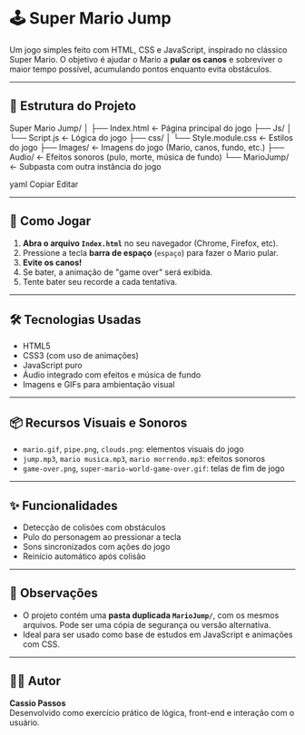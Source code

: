 # 🕹️ Super Mario Jump

Um jogo simples feito com HTML, CSS e JavaScript, inspirado no clássico Super Mario. O objetivo é ajudar o Mario a **pular os canos** e sobreviver o maior tempo possível, acumulando pontos enquanto evita obstáculos.

---

## 📂 Estrutura do Projeto

Super Mario Jump/
│
├── Index.html ← Página principal do jogo
├── Js/
│ └── Script.js ← Lógica do jogo
├── css/
│ └── Style.module.css ← Estilos do jogo
├── Images/ ← Imagens do jogo (Mario, canos, fundo, etc.)
├── Audio/ ← Efeitos sonoros (pulo, morte, música de fundo)
└── MarioJump/ ← Subpasta com outra instância do jogo

yaml
Copiar
Editar

---

## 🚀 Como Jogar

1. **Abra o arquivo `Index.html`** no seu navegador (Chrome, Firefox, etc).
2. Pressione a tecla **barra de espaço** (`espaço`) para fazer o Mario pular.
3. **Evite os canos!**
4. Se bater, a animação de "game over" será exibida.
5. Tente bater seu recorde a cada tentativa.

---

## 🛠️ Tecnologias Usadas

- HTML5
- CSS3 (com uso de animações)
- JavaScript puro
- Áudio integrado com efeitos e música de fundo
- Imagens e GIFs para ambientação visual

---

## 📦 Recursos Visuais e Sonoros

- `mario.gif`, `pipe.png`, `clouds.png`: elementos visuais do jogo
- `jump.mp3`, `mario musica.mp3`, `mario morrendo.mp3`: efeitos sonoros
- `game-over.png`, `super-mario-world-game-over.gif`: telas de fim de jogo

---

## ✨ Funcionalidades

- Detecção de colisões com obstáculos
- Pulo do personagem ao pressionar a tecla
- Sons sincronizados com ações do jogo
- Reinício automático após colisão

---

## 📌 Observações

- O projeto contém uma **pasta duplicada `MarioJump/`**, com os mesmos arquivos. Pode ser uma cópia de segurança ou versão alternativa.
- Ideal para ser usado como base de estudos em JavaScript e animações com CSS.

---

## 👨‍💻 Autor

**Cassio Passos**  
Desenvolvido como exercício prático de lógica, front-end e interação com o usuário.
